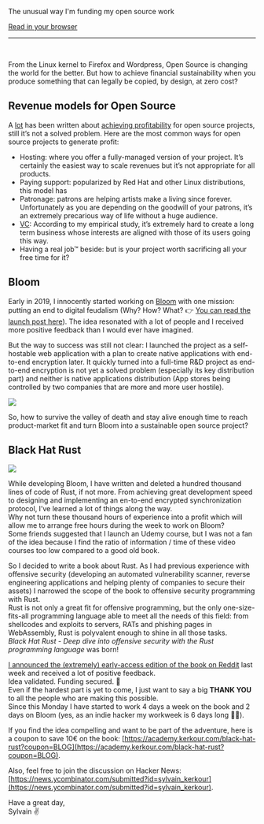 The unusual way I'm funding my open source work


[Read in your browser](https://kerkour.com/the-unusual-way-im-funding-my-open-source-work)

---------------------
<br />

From the Linux kernel to Firefox and Wordpress, Open Source is changing the world for the better. But how to achieve financial sustainability when you produce something that can legally be copied, by design, at zero cost?


## Revenue models for Open Source

A [lot](https://news.ycombinator.com/item?id=23218943) has been written about [achieving profitability](https://plausible.io/blog/open-source-funding) for open source projects, still it’s not a solved problem. Here are the most common ways for open source projects to generate profit:

* Hosting: where you offer a fully-managed version of your project. It’s certainly the easiest way to scale revenues but it’s not appropriate for all products.
* Paying support: popularized by Red Hat and other Linux distributions, this model has
* Patronage: patrons are helping artists make a living since forever. Unfortunately as you are depending on the goodwill of your patrons, it’s an extremely precarious way of life without a huge audience.
* [VC](https://en.wikipedia.org/wiki/Venture_capital): According to my empirical study, it’s extremely hard to create a long term business whose interests are aligned with those of its users going this way.
* Having a real job™ beside: but is your project worth sacrificing all your free time for it?


## Bloom

Early in 2019, I innocently started working on [Bloom](https://github.com/skerkour/bloom) with one mission: putting an end to digital feudalism (Why? How? What? 👉 [You can read the launch post here](https://kerkour.com/bloom-a-free-and-open-source-google)).
The idea resonated with a lot of people and I received more positive feedback than I would ever have imagined.

But the way to success was still not clear: I launched the project as a self-hostable web application with a plan to create native applications with end-to-end encryption later. It quickly turned into a full-time R&D project as end-to-end encryption is not yet a solved problem (especially its key distribution part) and neither is native applications distribution (App stores being controlled by two companies that are more and more user hostile).

<img src="https://kerkour.com/2021/valley_of_death.jpg" />


So, how to survive the valley of death and stay alive enough time to reach product-market fit and turn Bloom into a sustainable open source project?



## Black Hat Rust

<img src="https://kerkour.com/2021/github_contributions.png" />

While developing Bloom, I have written and deleted a hundred thousand lines of code of Rust, if not more. From achieving great development speed to designing and implementing an en-to-end encrypted synchronization protocol, I’ve learned a lot of things along the way. <br />
Why not turn these thousand hours of experience into a profit which will allow me to arrange free hours during the week to work on Bloom? <br />
Some friends suggested that I launch an Udemy course, but I was not a fan of the idea because I find the ratio of information / time of these video courses too low compared to a good old book.

So I decided to write a book about Rust. As I had previous experience with offensive security (developing an automated vulnerability scanner, reverse engineering applications and helping plenty of companies to secure their assets) I narrowed the scope of the book to offensive security programming with Rust. <br />
Rust is not only a great fit for offensive programming, but the only one-size-fits-all programming language able to meet all the needs of this field: from shellcodes and exploits to servers, RATs and phishing pages in WebAssembly, Rust is polyvalent enough to shine in all those tasks. <br />
*Black Hat Rust - Deep dive into offensive security with the Rust programming language* was born!

[I announced the (extremely) early-access edition of the book on Reddit](https://www.reddit.com/r/rust/comments/lcow5j/black_hat_rust_im_writing_a_book_about_offensive) last week and received a lot of positive feedback. <br />
Idea validated. Funding secured. 🥳 <br />
Even if the hardest part is yet to come, I just want to say a big **THANK YOU** to all the people who are making this possible. <br />
Since this Monday I have started to work 4 days a week on the book and 2 days on Bloom (yes, as an indie hacker my workweek is 6 days long 🤷‍♂️).

If you find the idea compelling and want to be part of the adventure, here is a coupon to save 10€ on the book: [https://academy.kerkour.com/black-hat-rust?coupon=BLOG](https://academy.kerkour.com/black-hat-rust?coupon=BLOG).

Also, feel free to join the discussion on Hacker News: [https://news.ycombinator.com/submitted?id=sylvain_kerkour](https://news.ycombinator.com/submitted?id=sylvain_kerkour).

Have a great day, <br />
Sylvain ✌️
